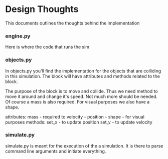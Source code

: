 # Design Thoughts
This documents outlines the thoughts behind the implementation


### engine.py
Here is where the code that runs the sim


### objects.py
In objects.py you'll find the implementation for the objects that are colliding in this simulation. The block will have attributes and methods related to the block.

The purpose of the block is to move and collide. Thus we need method to move it around and change it's speed. Not much more should be needed. Of course a mass is also required.
For visual purposes we also have a shape.

attributes:
    mass        - required to
    velocity    -
    position    -
    shape       - for visual purposes
methods:
    set_x       - to update position
    set_v       - to update velocity


### simulate.py
simulate.py is meant for the execution of the a simulation. It is there to parse command line arguments and initiate everything.
